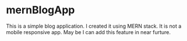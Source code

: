 # mernBlogApp
This is a simple blog application.
I created it using MERN stack.
It is not a mobile responsive app.
May be I can add this feature in near furture.
